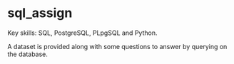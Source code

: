 # sql_assign
Key skills: SQL, PostgreSQL, PLpgSQL and Python. 

A dataset is provided along with some questions to answer by querying on the database.
